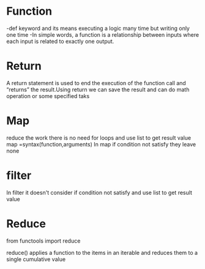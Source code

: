 # Function 
-def keyword and its means executing a logic many time but writing only one time
 -In simple words, a function is a relationship between inputs where each input is related to exactly one output.
# Return
A return statement is used to end the execution of the function call and “returns” the result.Using return we can save the result and can do math operation or some specified taks
# Map
reduce the work there is no need for loops and use list to get result value
map =syntax(function,arguments)
In map if condition not satisfy they leave none
# filter
In filter it doesn't consider if condition not satisfy and use list to get result value
# Reduce
from functools import reduce

reduce() applies a function to the items in an iterable and reduces them to a single cumulative value
